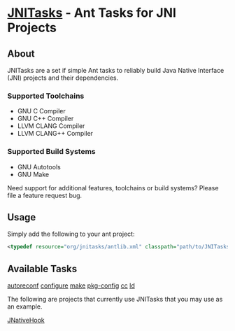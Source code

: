 [JNITasks](https://github.com/kwhat/jnitasks/) - Ant Tasks for JNI Projects
===========================================================================

## About
JNITasks are a set if simple Ant tasks to reliably build Java Native Interface (JNI) projects and their dependencies.

### Supported Toolchains
* GNU C Compiler
* GNU C++ Compiler
* LLVM CLANG Compiler
* LLVM CLANG++ Compiler

### Supported Build Systems
* GNU Autotools
* GNU Make

Need support for additional features, toolchains or build systems?  Please file a feature request bug.

## Usage
Simply add the following to your ant project:

```XML
<typedef resource="org/jnitasks/antlib.xml" classpath="path/to/JNITasks.jar" />
```

## Available Tasks

[autoreconf](doc/AUTORECONFIG.md)
[configure](#)
[make](#)
[pkg-config](#)
[cc](#)
[ld](#)

The following are projects that currently use JNITasks that you may use as an example.

[JNativeHook](https://github.com/kwhat/jnativehook/)
